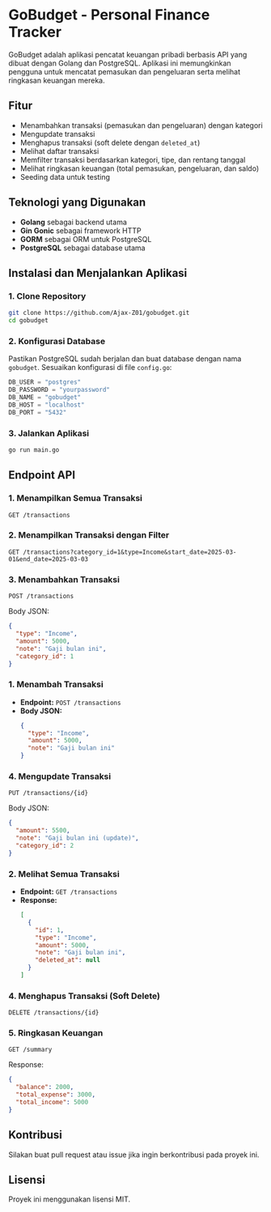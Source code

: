 # GoBudget - Personal Finance Tracker

GoBudget adalah aplikasi pencatat keuangan pribadi berbasis API yang dibuat dengan Golang dan PostgreSQL. Aplikasi ini memungkinkan pengguna untuk mencatat pemasukan dan pengeluaran serta melihat ringkasan keuangan mereka.

## Fitur
- Menambahkan transaksi (pemasukan dan pengeluaran) dengan kategori
- Mengupdate transaksi
- Menghapus transaksi (soft delete dengan `deleted_at`)
- Melihat daftar transaksi
- Memfilter transaksi berdasarkan kategori, tipe, dan rentang tanggal
- Melihat ringkasan keuangan (total pemasukan, pengeluaran, dan saldo)
- Seeding data untuk testing

## Teknologi yang Digunakan
- **Golang** sebagai backend utama
- **Gin Gonic** sebagai framework HTTP
- **GORM** sebagai ORM untuk PostgreSQL
- **PostgreSQL** sebagai database utama

## Instalasi dan Menjalankan Aplikasi

### 1. Clone Repository
```sh
git clone https://github.com/Ajax-Z01/gobudget.git
cd gobudget
```

### 2. Konfigurasi Database
Pastikan PostgreSQL sudah berjalan dan buat database dengan nama `gobudget`. Sesuaikan konfigurasi di file `config.go`:
```go
DB_USER = "postgres"
DB_PASSWORD = "yourpassword"
DB_NAME = "gobudget"
DB_HOST = "localhost"
DB_PORT = "5432"
```

### 3. Jalankan Aplikasi
```sh
go run main.go
```

## Endpoint API
### 1. Menampilkan Semua Transaksi
```http
GET /transactions
```

### 2. Menampilkan Transaksi dengan Filter
```http
GET /transactions?category_id=1&type=Income&start_date=2025-03-01&end_date=2025-03-03
```

### 3. Menambahkan Transaksi
```http
POST /transactions
```
Body JSON:
```json
{
  "type": "Income",
  "amount": 5000,
  "note": "Gaji bulan ini",
  "category_id": 1
}
```

### 1. Menambah Transaksi
- **Endpoint:** `POST /transactions`
- **Body JSON:**
  ```json
  {
    "type": "Income",
    "amount": 5000,
    "note": "Gaji bulan ini"
  }
  ```

### 4. Mengupdate Transaksi
```http
PUT /transactions/{id}
```
Body JSON:
```json
{
  "amount": 5500,
  "note": "Gaji bulan ini (update)",
  "category_id": 2
}
```
### 2. Melihat Semua Transaksi
- **Endpoint:** `GET /transactions`
- **Response:**
  ```json
  [
    {
      "id": 1,
      "type": "Income",
      "amount": 5000,
      "note": "Gaji bulan ini",
      "deleted_at": null
    }
  ]
  ```

### 4. Menghapus Transaksi (Soft Delete)
```http
DELETE /transactions/{id}
```

### 5. Ringkasan Keuangan
```http
GET /summary
```
Response:
```json
{
  "balance": 2000,
  "total_expense": 3000,
  "total_income": 5000
}
```

## Kontribusi
Silakan buat pull request atau issue jika ingin berkontribusi pada proyek ini.

## Lisensi
Proyek ini menggunakan lisensi MIT.
